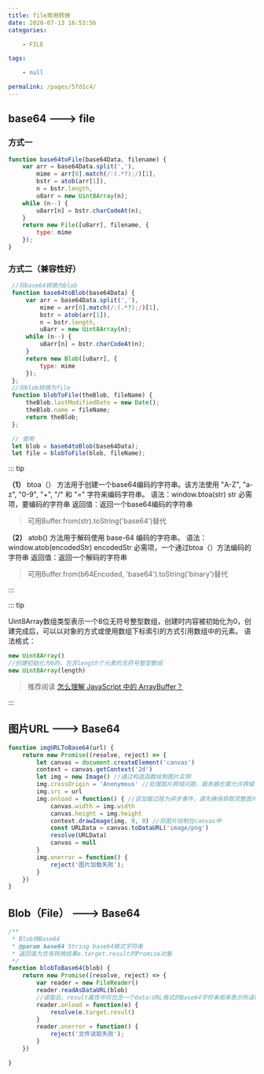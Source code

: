 ```yaml
---
title: file常用转换
date: 2020-07-13 16:53:56
categories:

    - FILE

tags:

    - null

permalink: /pages/5fd1c4/
---
```


## base64 ---> file

### 方式一

``` javascript
function base64toFile(base64Data, filename) {
    var arr = base64Data.split(','),
        mime = arr[0].match(/:(.*?);/)[1],
        bstr = atob(arr[1]),
        n = bstr.length,
        u8arr = new Uint8Array(n);
    while (n--) {
        u8arr[n] = bstr.charCodeAt(n);
    }
    return new File([u8arr], filename, {
        type: mime
    });
}
```

### 方式二（兼容性好）

``` javascript
 //将base64转换为blob
 function base64toBlob(base64Data) {
     var arr = base64Data.split(','),
         mime = arr[0].match(/:(.*?);/)[1],
         bstr = atob(arr[1]),
         n = bstr.length,
         u8arr = new Uint8Array(n);
     while (n--) {
         u8arr[n] = bstr.charCodeAt(n);
     }
     return new Blob([u8arr], {
         type: mime
     });
 };
 //将blob转换为file
 function blobToFile(theBlob, fileName) {
     theBlob.lastModifiedDate = new Date();
     theBlob.name = fileName;
     return theBlob;
 };

 // 使用
 let blob = base64toBlob(base64Data);
 let file = blobToFile(blob, fileName);
```

::: tip

**（1）**
 btoa（） 方法用于创建一个base64编码的字符串。该方法使用 "A-Z", "a-z", "0-9", "+", "/" 和 "=" 字符来编码字符串。
 语法：window.btoa(str)
 str 必需项，要编码的字符串
 返回值：返回一个base64编码的字符串

> 可用Buffer.from(str).toString('base64')替代

 **（2）**
 atob() 方法用于解码使用 base-64 编码的字符串。
 语法：window.atob(encodedStr)
 encodedStr 必需项，一个通过btoa（）方法编码的字符串
 返回值：返回一个解码的字符串

> 可用Buffer.from(b64Encoded, 'base64').toString('binary')替代

:::

::: tip

Uint8Array数组类型表示一个8位无符号整型数组，创建时内容被初始化为0，创建完成后，可以以对象的方式或使用数组下标索引的方式引用数组中的元素。
语法格式：

``` javascript
new Uint8Array()
//创建初始化为0的，包含length个元素的无符号整型数组
new Uint8Array(length)
```

> 推荐阅读 [怎么理解 JavaScript 中的 ArrayBuffer？](https://www.zhihu.com/question/30401979)

:::

## 图片URL ---> Base64

``` javascript
function imgURLToBase64(url) {
    return new Promise((resolve, reject) => {
        let canvas = document.createElement('canvas')
        context = canvas.getContext('2d')
        let img = new Image() //通过构造函数绘制图片实例
        img.crossOrigin = 'Anonymous' //处理图片跨域问题，服务器也需允许跨域
        img.src = url
        img.onload = function() { //该加载过程为异步事件，请先确保获取完整图片
            canvas.width = img.width
            canvas.height = img.height
            context.drawImage(img, 0, 0) //将图片绘制在canvas中
            const URLData = canvas.toDataURL('image/png')
            resolve(URLData)
            canvas = null
        }
        img.onerror = function() {
            reject('图片加载失败');
        }
    })
}
```

## Blob（File） ---> Base64

``` javascript
/**
 * Blob转Base64
 * @param base64 String base64格式字符串
 * 返回值为含有转换结果e.target.result的Promise对象
 */
function blobToBase64(blob) {
    return new Promise((resolve, reject) => {
        var reader = new FileReader()
        reader.readAsDataURL(blob)
        //读取后，result属性中将包含一个data:URL格式的Base64字符串用来表示所读取的文件
        reader.onload = function(e) {
            resolve(e.target.result)
        }
        reader.onerror = function() {
            reject('文件读取失败');
        }
    })

}
```

